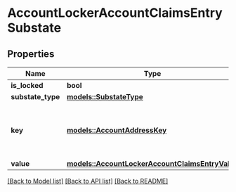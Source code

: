 # AccountLockerAccountClaimsEntrySubstate

## Properties

Name | Type | Description | Notes
------------ | ------------- | ------------- | -------------
**is_locked** | **bool** |  | 
**substate_type** | [**models::SubstateType**](SubstateType.md) |  | 
**key** | [**models::AccountAddressKey**](AccountAddressKey.md) | An account which can claim the contents of associated vaults. | 
**value** | [**models::AccountLockerAccountClaimsEntryValue**](AccountLockerAccountClaimsEntryValue.md) |  | 

[[Back to Model list]](../README.md#documentation-for-models) [[Back to API list]](../README.md#documentation-for-api-endpoints) [[Back to README]](../README.md)


